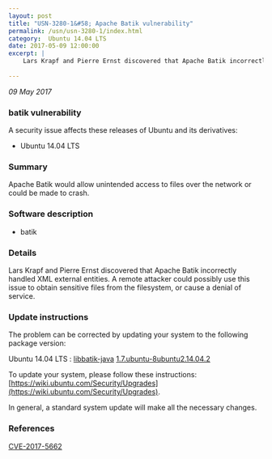 ```yaml
---
layout: post
title: "USN-3280-1&#58; Apache Batik vulnerability"
permalink: /usn/usn-3280-1/index.html
category:  Ubuntu 14.04 LTS
date: 2017-05-09 12:00:00
excerpt: |
    Lars Krapf and Pierre Ernst discovered that Apache Batik incorrectly handled XML external entities. A remote attacker could possibly use this issue to obtain sensitive files from the filesystem, or cause a denial of service. 
    
--- 
```

 
 

*09 May 2017*

### batik vulnerability

A security issue affects these releases of Ubuntu and its derivatives:

* Ubuntu 14.04 LTS

### Summary

Apache Batik would allow unintended access to files over the network or could be made to crash.

### Software description

* batik 

### Details

Lars Krapf and Pierre Ernst discovered that Apache Batik incorrectly handled XML external entities. A remote attacker could possibly use this issue to obtain sensitive files from the filesystem, or cause a denial of service. 

### Update instructions

The problem can be corrected by updating your system to the following package version:

Ubuntu 14.04 LTS
 : [libbatik-java](https://launchpad.net/ubuntu/+source/batik) <span> [1.7.ubuntu-8ubuntu2.14.04.2](https://launchpad.net/ubuntu/+source/batik/1.7.ubuntu-8ubuntu2.14.04.2) </span> 

To update your system, please follow these instructions: [https://wiki.ubuntu.com/Security/Upgrades](https://wiki.ubuntu.com/Security/Upgrades).

In general, a standard system update will make all the necessary changes. 

### References

 
 [CVE-2017-5662](http://people.ubuntu.com/~ubuntu-security/cve/CVE-2017-5662)
 

